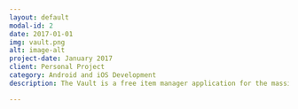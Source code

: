 ```yaml
---
layout: default
modal-id: 2
date: 2017-01-01
img: vault.png
alt: image-alt
project-date: January 2017
client: Personal Project
category: Android and iOS Development
description: The Vault is a free item manager application for the massively popular shared-world shooter games Destiny 2 and Destiny 1. The Vault is created keeping the hardcore and casual players in mind and minimizes the time and effort required to equip an item, to transfer an item to or from the Vault and to transfer an item between your characters. To see full features & download please check <a href="https://apps.apple.com/us/app/vault-manager-for-destiny-2/id1330143510">Apple Appstore for iOS</a> and <a href="https://play.google.com/store/apps/details?id=com.crocusgames.destinyinventorymanager">Google Playstore for Android</a>.

---
```

